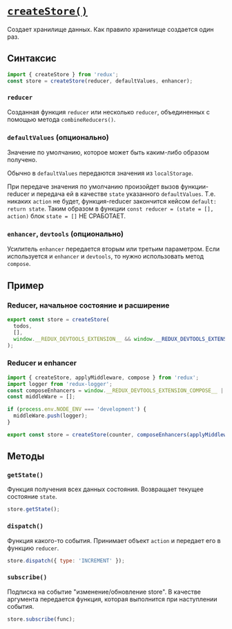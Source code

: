 # [`createStore()`](../index.md)

Создает хранилище данных. Как правило хранилище создается один раз.

## Синтаксис

```js
import { createStore } from 'redux';
const store = createStore(reducer, defaultValues, enhancer);
```

### `reducer`

Cозданная функция `reducer` или несколько `reducer`, объединенных с помощью метода `combineReducers()`.

### `defaultValues` (опционально)

Значение по умолчанию, которое может быть каким-либо образом получено.

Обычно в `defaultValues` передаются значения из `localStorage`.

При передаче значения по умолчанию произойдет вызов функции-reducer и передача ей в качестве `state` указанного `defaultValues`. Т.е. никаких `action` не будет, функция-reducer закончится кейсом `default: return state`. Таким образом в функции `const reducer = (state = [], action)` блок `state = []` НЕ СРАБОТАЕТ.

### `enhancer`, `devtools` (опционально)

Усилитель `enhancer` передается вторым или третьим параметром. Если используется и `enhancer` и `devtools`, то нужно использовать метод `compose`.

## Пример

### Reducer, начальное состояние и расширение

```jsx
export const store = createStore(
  todos,
  [],
  window.__REDUX_DEVTOOLS_EXTENSION__ && window.__REDUX_DEVTOOLS_EXTENSION__()
);
```

### Reducer и enhancer

```jsx
import { createStore, applyMiddleware, compose } from 'redux';
import logger from 'redux-logger';
const composeEnhancers = window.__REDUX_DEVTOOLS_EXTENSION_COMPOSE__ || compose;
const middleWare = [];

if (process.env.NODE_ENV === 'development') {
  middleWare.push(logger);
}

export const store = createStore(counter, composeEnhancers(applyMiddleware(...middleWare)));
```

## Методы

### `getState()`

Функция получения всех данных состояния. Возвращает текущее состояние `state`.

```jsx
store.getState();
```

### `dispatch()`

Функция какого-то события. Принимает объект `action` и передает его в функцию `reducer`.

```jsx
store.dispatch({ type: 'INCREMENT' });
```

### `subscribe()`

Подписка на событие "изменение/обновление store". В качестве аргумента передается функция, которая выполнится при наступлении события.

```jsx
store.subscribe(func);
```

